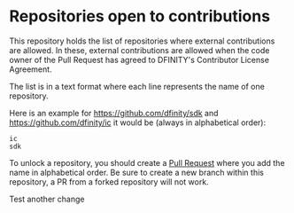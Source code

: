 # Repositories open to contributions
This repository holds the list of repositories where external contributions are allowed.
In these, external contributions are allowed when the code owner of the Pull Request has agreed to DFINITY's Contributor License Agreement.

The list is in a text format where each line represents the name of one repository.

Here is an example for https://github.com/dfinity/sdk and https://github.com/dfinity/ic it would be (always in alphabetical order): 
```
ic
sdk
```

To unlock a repository, you should create a [Pull Request](https://github.com/dfinity/repositories-open-to-contributions/compare) where you add the name in alphabetical order. Be sure to create a new branch within this repository, a PR from a forked repository will not work.

Test another change
